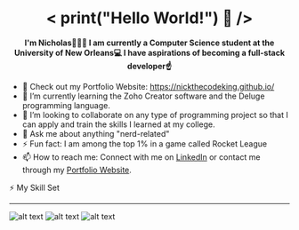 <h1 align="center">< print("Hello World!") 👋 /></h1> 

**<p align="center">I'm Nicholas🤷🏾‍♂️ I am currently a Computer Science student at the University of New Orleans💻 I have aspirations of becoming a full-stack developer☝️</p>**


  
- 🔭 Check out my Portfolio Website: https://nickthecodeking.github.io/
- 🌱 I’m currently learning the Zoho Creator software and the Deluge programming language.
- 👯 I’m looking to collaborate on any type of programming project so that I can apply and train the skills I learned at my college.
- 💬 Ask me about anything "nerd-related"
- ⚡ Fun fact: I am among the top 1% in a game called Rocket League
- 📫 How to reach me: Connect with me on [LinkedIn](https://www.linkedin.com/in/nicholas-dobard-ab93b124b/)  or contact me through my [Portfolio Website](https://nickthecodeking.github.io/).



⚡ My Skill Set
______________________________________________________________________________________________________________________________________________________________________________
![alt text](https://github.com/NickTheCodeKing/NickTheCodeKing/tree/main/Images/HTML5_Logo.svg.png "HTML Logo") ![alt text](https://github.com/NickTheCodeKing/NickTheCodeKing/tree/main/Images/CSS_Logo "CSS Logo") ![alt text](https://github.com/NickTheCodeKing/NickTheCodeKing/tree/main/Images/JavaScript_Logo "JavaScript Logo")
